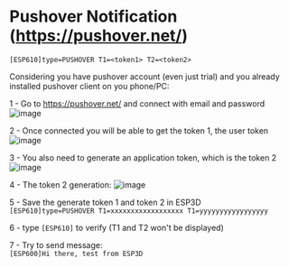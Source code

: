 # Pushover Notification (https://pushover.net/)

`[ESP610]type=PUSHOVER T1=<token1> T2=<token2>`

Considering you have pushover account (even just trial) and you already installed pushover client on you phone/PC:  

1 - Go to <https://pushover.net/> and connect with email and password  
![image](https://raw.githubusercontent.com/wiki/luc-github/ESP3D/images/Notifications/Pushover/Logon.PNG)

2 - Once connected you will be able to get the token 1, the user token  
![image](https://raw.githubusercontent.com/wiki/luc-github/ESP3D/images/Notifications/Pushover/Token1.PNG)

3 - You also need to generate an application token, which is the token 2  
![image](https://raw.githubusercontent.com/wiki/luc-github/ESP3D/images/Notifications/Pushover/Token2.PNG)

4 - The token 2 generation:
![image](https://raw.githubusercontent.com/wiki/luc-github/ESP3D/images/Notifications/Pushover/Token2B.PNG)

5 - Save the generate token 1 and token 2 in ESP3D  
`[ESP610]type=PUSHOVER T1=xxxxxxxxxxxxxxxxxx T1=yyyyyyyyyyyyyyyyy`  

6 - type `[ESP610]` to verify (T1 and T2 won't be displayed)  

7 - Try to send message:  
`[ESP600]Hi there, test from ESP3D`
